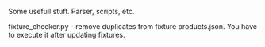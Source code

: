 Some usefull stuff. Parser, scripts, etc.

fixture_checker.py - remove duplicates  from fixture products.json. You have to execute it after updating fixtures. 
